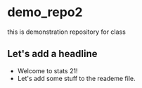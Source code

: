 # demo_repo2
this is demonstration repository for class


## Let's add  a headline


- Welcome to stats 21!
- Let's add some stuff to the reademe file.
